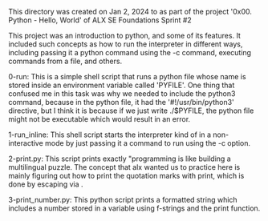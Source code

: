 This directory was created on Jan 2, 2024 to as part of the project
'0x00. Python - Hello, World' of ALX SE Foundations Sprint #2

This project was an introduction to python, and some of its features.
It included such concepts as how to run the interpreter in different ways,
including passing it a python command using the -c command, executing commands
from a file, and others.

0-run: This is a simple shell script that runs a python file whose name is
stored inside an environment variable called 'PYFILE'. One thing that confused
me in this task was why we needed to include the python3 command, because in
the python file, it had the '#!/usr/bin/python3' directive, but I think it is
because if we just write ./$PYFILE, the python file might not be executable
which would result in an error.

1-run_inline: This shell script starts the interpreter kind of in a
non-interactive mode by just passing it a command to run using the -c option.

2-print.py: This script prints exactly \"programming is like building a
multilingual puzzle. The concept that alx wanted us to practice here is mainly
figuring out how to print the quotation marks with print, which is done by
escaping via \.

3-print_number.py: This python script prints a formatted string which includes
a number stored in a variable using f-strings and the print function.

